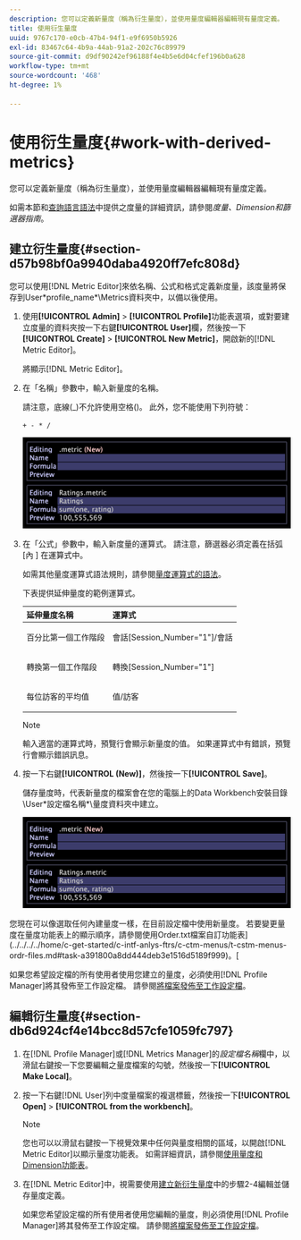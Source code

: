 ```yaml
---
description: 您可以定義新量度（稱為衍生量度），並使用量度編輯器編輯現有量度定義。
title: 使用衍生量度
uuid: 9767c170-e0cb-47b4-94f1-e9f6950b5926
exl-id: 83467c64-4b9a-44ab-91a2-202c76c89979
source-git-commit: d9df90242ef96188f4e4b5e6d04cfef196b0a628
workflow-type: tm+mt
source-wordcount: '468'
ht-degree: 1%

---
```


# 使用衍生量度{#work-with-derived-metrics}

您可以定義新量度（稱為衍生量度），並使用量度編輯器編輯現有量度定義。

如需本節和[查詢語言語法](../../../../home/c-get-started/c-qry-lang-syntx/c-qry-lang-syntx.md#concept-15d1d3f5164a47d49468c5acb7299d9f)中提供之度量的詳細資訊，請參閱&#x200B;*度量、Dimension和篩選器指南*。

## 建立衍生量度{#section-d57b98bf0a9940daba4920ff7efc808d}

您可以使用[!DNL Metric Editor]來依名稱、公式和格式定義新度量，該度量將保存到User\*profile_name*\Metrics資料夾中，以備以後使用。

1. 使用&#x200B;**[!UICONTROL Admin]** > **[!UICONTROL Profile]**&#x200B;功能表選項，或對要建立度量的資料夾按一下右鍵&#x200B;**[!UICONTROL User]**&#x200B;欄，然後按一下&#x200B;**[!UICONTROL Create]** > **[!UICONTROL New Metric]**，開啟新的[!DNL Metric Editor]。

   將顯示[!DNL Metric Editor]。

1. 在「名稱」參數中，輸入新量度的名稱。

   請注意，底線(_)不允許使用空格()。 此外，您不能使用下列符號：

   `+ - * /`

   ![](assets/vis_MetricEditor_NewAndEditing.png)

1. 在「公式」參數中，輸入新度量的運算式。 請注意，篩選器必須定義在括弧[內 ] 在運算式中。

   如需其他量度運算式語法規則，請參閱[量度運算式的語法](../../../../home/c-get-started/c-qry-lang-syntx/c-syntx-mtrc-exp.md#concept-bbf440a0307549e088df491b51b51d66)。

   下表提供延伸量度的範例運算式。

   <table id="table_ED77997FC08F492490DCAC3C4153781C"> 
   <thead> 
   <tr> 
      <th colname="col1" class="entry"> 延伸量度名稱 </th> 
      <th colname="col2" class="entry"> 運算式 </th> 
   </tr>
   </thead>
   <tbody> 
   <tr> 
      <td colname="col1"> <p>百分比第一個工作階段 </p> </td> 
      <td colname="col2"> <p><span class="filepath"> 會話[Session_Number="1"]/會話</span> </p> </td> 
   </tr> 
   <tr> 
      <td colname="col1"> <p>轉換第一個工作階段 </p> </td> 
      <td colname="col2"> <p><span class="filepath"> 轉換[Session_Number="1"]</span> </p> </td> 
   </tr> 
   <tr> 
      <td colname="col1"> <p>每位訪客的平均值 </p> </td> 
      <td colname="col2"> <p><span class="filepath"> 值/訪客</span> </p> </td> 
   </tr> 
   </tbody> 
   </table>

   >[!NOTE]
   >
   >輸入適當的運算式時，預覽行會顯示新量度的值。 如果運算式中有錯誤，預覽行會顯示錯誤訊息。

1. 按一下右鍵&#x200B;**[!UICONTROL (New)]**，然後按一下&#x200B;**[!UICONTROL Save]**。

   儲存量度時，代表新量度的檔案會在您的電腦上的Data Workbench安裝目錄\User\*設定檔名稱*\量度資料夾中建立。

   ![](assets/vis_MetricEditor_NewAndEditing.png)

您現在可以像選取任何內建量度一樣，在目前設定檔中使用新量度。 若要變更量度在量度功能表上的顯示順序，請參閱使用Order.txt檔案自訂功能表](../../../../home/c-get-started/c-intf-anlys-ftrs/c-ctm-menus/t-cstm-menus-ordr-files.md#task-a391800a8dd444deb3e1516d5189f999)。[

如果您希望設定檔的所有使用者使用您建立的量度，必須使用[!DNL Profile Manager]將其發佈至工作設定檔。 請參閱[將檔案發佈至工作設定檔](../../../../home/c-get-started/c-admin-intrf/c-prof-mgr/t-pub-files-wkg-prof.md#task-a0106e010c834d16bd60eef4721b6af9)。

## 編輯衍生量度{#section-db6d924cf4e14bcc8d57cfe1059fc797}

1. 在[!DNL Profile Manager]或[!DNL Metrics Manager]的&#x200B;*設定檔名稱*&#x200B;欄中，以滑鼠右鍵按一下您要編輯之量度檔案的勾號，然後按一下&#x200B;**[!UICONTROL Make Local]**。
1. 按一下右鍵[!DNL User]列中度量檔案的複選標籤，然後按一下&#x200B;**[!UICONTROL Open]** > **[!UICONTROL from the workbench]**。

   >[!NOTE]
   >
   >您也可以以滑鼠右鍵按一下視覺效果中任何與量度相關的區域，以開啟[!DNL Metric Editor]以顯示量度功能表。 如需詳細資訊，請參閱[使用量度和Dimension功能表](../../../../home/c-get-started/c-vis/c-met-dim-menus.md#concept-50f07ae47c3e4f94ad7d3d7f8293ccac)。

1. 在[!DNL Metric Editor]中，視需要使用[建立新衍生量度](../../../../home/c-get-started/c-admin-intrf/c-prof-mgr/c-drvd-mtrcs.md#section-d57b98bf0a9940daba4920ff7efc808d)中的步驟2-4編輯並儲存量度定義。

   如果您希望設定檔的所有使用者使用您編輯的量度，則必須使用[!DNL Profile Manager]將其發佈至工作設定檔。 請參閱[將檔案發佈至工作設定檔](../../../../home/c-get-started/c-admin-intrf/c-prof-mgr/t-pub-files-wkg-prof.md#task-a0106e010c834d16bd60eef4721b6af9)。
